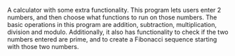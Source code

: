 A calculator with some extra functionality. This program lets users enter 2 numbers, and then choose what functions to run on those numbers. The basic operations in this program are addition, subtraction, multiplication, division and modulo. Additionally, it also has functionality to check if the two numbers entered are prime, and to create a Fibonacci sequence starting with those two numbers.
